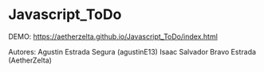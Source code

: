 # Javascript_ToDo
DEMO: https://aetherzelta.github.io/Javascript_ToDo/index.html

Autores:
Agustin Estrada Segura (agustinE13)
Isaac Salvador Bravo Estrada (AetherZelta)
